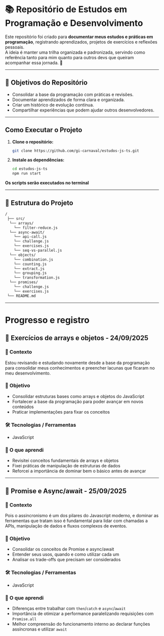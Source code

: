 # 📚 Repositório de Estudos em Programação e Desenvolvimento

Este repositório foi criado para **documentar meus estudos e práticas em programação**, registrando aprendizados, projetos de exercícios e reflexões pessoais.  
A ideia é manter uma trilha organizada e padronizada, servindo como referência tanto para mim quanto para outros devs que queiram acompanhar essa jornada. 🚀  

---

## 🎯 Objetivos do Repositório
- Consolidar a base da programação com práticas e revisões.
- Documentar aprendizados de forma clara e organizada.
- Criar um histórico de evolução contínua.
- Compartilhar experiências que podem ajudar outros desenvolvedores.

---

## Como Executar o Projeto

1. **Clone o repositório:**

    ```bash
    git clone https://github.com/gi-carnaval/estudos-js-ts.git
    ```

2. **Instale as dependências:**

    ```bash
    cd estudos-js-ts
    npm run start
    ```
**Os scripts serão executados no terminal**

---

## 📂 Estrutura do Projeto
```bash
/
 ├── src/
  └── arrays/
    └── filter-reduce.js
  └── async-await/
    └── api-call.js
    └── challenge.js
    └── exercises.js
    └── seq-vs-parallel.js
  └── objects/
    └── combination.js
    └── counting.js
    └── extract.js
    └── grouping.js
    └── transformation.js
  └── promises/
    └── challenge.js
    └── exercises.js
 └── README.md
```
---

# Progresso e registro

## 🚀 Exercícios de arrays e objetos - 24/09/2025

### 📌 Contexto
Estou revisando e estudando novamente desde a base da programação para consolidar meus conhecimentos e preencher lacunas que ficaram no meu desenvolvimento.

### 🎯 Objetivo
- Consolidar estruturas bases como arrays e objetos do JavaScript
- Fortalecer a base da programação para poder avançar em novos conteúdos
- Praticar implementações para fixar os conceitos

### 🛠️ Tecnologias / Ferramentas
- JavaScript

### 📖 O que aprendi
- Revisitei conceitos fundamentais de arrays e objetos
- Fixei práticas de manipulação de estruturas de dados
- Reforcei a importância de dominar bem o básico antes de avançar

---

## 🚀 Promise e Async/await - 25/09/2025

### 📌 Contexto
Pois o assincronismo é um dos pilares do Javascript moderno, e dominar as ferramentas que tratam isso é fundamental para lidar com chamadas a APIs, manipulação de dados e fluxos complexos de eventos.

### 🎯 Objetivo
- Consolidar os conceitos de Promise e async/await
- Entender seus usos, quando e como utilizar cada um
- Analisar os trade-offs que precisam ser considerados

### 🛠️ Tecnologias / Ferramentas
- JavaScript

### 📖 O que aprendi
- Diferenças entre trabalhar com `then`/`catch` e `async`/`await`
- Importância de otimizar a performance paralelizando requisições com `Promise.all`
- Melhor compreensão do funcionamento interno ao declarar funções assíncronas e utilizar `await`